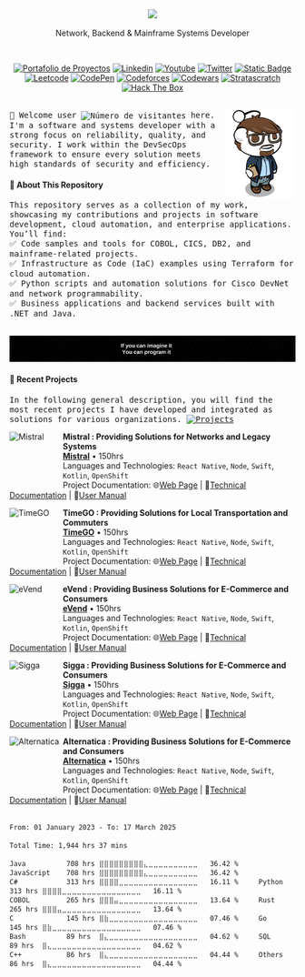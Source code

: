 <div align="center">
  <picture>
    <source media="(prefers-color-scheme: dark)" srcset="https://readme-typing-svg.demolab.com?font=Inter&weight=600&size=38&duration=3500&pause=1500&color=F7F7F7&center=true&vCenter=true&random=false&width=800&height=60&lines=Hi+there!+I'm+pigolitsyn_m%F0%9F%91%8B" />
    <img src="https://readme-typing-svg.demolab.com?font=Inter&weight=600&size=38&duration=3500&pause=1500&color=F7F7F7&center=true&vCenter=true&random=false&width=800&height=60&lines=Hi+there!+I'm+Joseph%F0%9F%91%8B" />
  </picture>
  <p style="text-align: center;">Network, Backend & Mainframe Systems Developer</p>
  <br>
</div>

<!-- Badges de Redes Sociales -->
<div align="center">
  <!-- Redes Sociales -->
  <p>
    <a href="https://jaremgallegos.github.io/JaremGallegos.me/"><img alt="Portafolio de Proyectos" src="https://img.shields.io/badge/-About Me!-41454A?style=flat-square&logo=Awwwards&logoColor=41454A&labelColor=FFFFFF&link=https%3A%2F%2Fmistral.mi"></a>
    <a href="https://www.linkedin.com/in/jaremgallegos/"><img alt="Linkedin" src="https://img.shields.io/badge/-%40jaremgallegos-FFFFFF?style=flat-square&logo=LogMeIn&logoColor=FFFFFF&labelColor=0073B2&link=www.linkedin.com%2Fin%2Fjaremgallegos"></a>
    <a href="https://www.youtube.com/@JosephGallegos-OC"><img alt="Youtube" src="https://img.shields.io/badge/-%40Jarem J. Gallegos-FF0000?style=flat-square&logo=Youtube&logoColor=FF0000&labelColor=FFFFFF&link=https://www.youtube.com/@JosephGallegos-OC"></a> 
    <a href="https://twitter.com/Jarem_Gallegos"><img alt="Twitter" src="https://img.shields.io/badge/-%40Jarem Gallegos-%23000000?style=flat-square&logo=X&logoColor=%23000000&labelColor=FFFFFF&link=https%3A%2F%2Ftwitter.com%2FJarem_Gallegos"></a> 
    <a href="mailto:jaremgallegosis@gmail.com?cc=&bcc=&subject=Notice%20of%20My%20Profile&body=Hello%20Joseph%20Gallegos%2C%0A%0AI%20hope%20you%20are%20doing%20well.%20I%20noticed%20your%20profile%20and%20was%20wondering%20if%20it%20would%20be%20convenient%20for%20us%20to%20connect%20or%20exchange%20contact%20information%2C%20given%20that%20we%20share%20similar%20interests%20or%20goals.%20Please%20let%20me%20know%20how%20best%20to%20proceed.%20I%20am%20happy%20to%20provide%20more%20details%20about%20my%20background%2C%20expertise%2C%20or%20availability.%0A%0AThank%20you%20for%20considering%20this%20opportunity.%0A%0ABest%20regards%2C%0A%5BYour%20Full%20Name%5D%0A%5BYour%20Position%2FTitle%5D%0A%5BYour%20Contact%20Information%20(e.g.%2C%20phone%20number%2C%20email)%5D"><img alt="Static Badge" src="https://img.shields.io/badge/-%40Jarem_Gallegos-%23FFFFFF?style=flat-square&logo=Gmail&logoColor=%23FFFFFF&labelColor=%23EA4335&link=mailto%3Ajaremgallegosis%40gmail.com%3Fcc%3D%26bcc%3D%26subject%3DNotice%2520of%2520My%2520Profile%26body%3DHello%2520Joseph%2520Gallegos%252C%250A%250AI%2520hope%2520you%2520are%2520doing%2520well.%2520I%2520noticed%2520your%2520profile%2520and%2520was%2520wondering%2520if%2520it%2520would%2520be%2520convenient%2520for%2520us%2520to%2520connect%2520or%2520exchange%2520contact%2520information%252C%2520given%2520that%2520we%2520share%2520similar%2520interests%2520or%2520goals.%2520Please%2520let%2520me%2520know%2520how%2520best%2520to%2520proceed.%2520I%2520am%2520happy%2520to%2520provide%2520more%2520details%2520about%2520my%2520background%252C%2520expertise%252C%2520or%2520availability.%250A%250AThank%2520you%2520for%2520considering%2520this%2520opportunity.%250A%250ABest%2520regards%252C%250A%255BYour%2520Full%2520Name%255D%250A%255BYour%2520Position%252FTitle%255D%250A%255BYour%2520Contact%2520Information%2520(e.g.%252C%2520phone%2520number%252C%2520email)%255D"></a>
    <br>
    <!-- Perfiles Personales -->
    <a href="https://leetcode.com/JaremGallegos/"><img alt="Leetcode" src="https://img.shields.io/badge/-LEETCODE-%23000000?style=for-the-badge&logo=LeetCode&logoColor=%23ffffff&link=https%3A%2F%2Fleetcode.com%2FJaremGallegos%2F"></a>
    <a href="https://codepen.io/JaremGallegos/"><img alt="CodePen" src="https://img.shields.io/badge/-CODEPEN-%23000000?style=for-the-badge&logo=CodePen&link=https%3A%2F%2Fcodepen.io%2FJaremGallegos"></a>
    <a href="https://codeforces.com/profile/JaBroenMan/"><img alt="Codeforces" src="https://img.shields.io/badge/-CODEFORCES-%23000000?style=for-the-badge&logo=Codeforces&logoColor=%23ffffff&link=https%3A%2F%2Fcodeforces.com%2Fprofile%2FJaBroenMan"></a>
    <a href="https://www.codewars.com/users/JaremGallegos/stats/"><img alt="Codewars" src="https://img.shields.io/badge/-CODEWARS-%23000000?style=for-the-badge&logo=Codewars&logoColor=%23ffffff&link=https%3A%2F%2Fcodeforces.com%2Fprofile%2FJaBroenMan"></a>
    <a href="https://platform.stratascratch.com/user/Jarem/"><img alt="Stratascratch" src="https://img.shields.io/badge/-STRATASCRATCH-%23000000?style=for-the-badge&logo=NextBillion.ai&logoColor=%23ffffff&link=https%3A%2F%2Fplatform.stratascratch.com%2Fuser%2FJarem"></a>
    <a href="https://app.hackthebox.com/users/2315314/"><img alt="Hack The Box" src="https://img.shields.io/badge/-HACK%20THE%20BOX-%23000000?style=for-the-badge&logo=hackthebox&logoColor=FFFFFF"></a>
  </p>
</div>

<br/>

<!-- Descripcion mas sobre mi -->
<a href="https://josephgallegos.my">
  <img align="right" width="25%" src="avatar.png">
</a>

<samp>
👋 Welcome user <img align="center" width="10%" src="https://visit-counter.vercel.app/counter.png?page=&s=20&c=ffffff&bg=00000000&no=10&ff=digi&tb=&ta=" alt="Número de visitantes"> here. I'm a software and systems developer with a strong focus on reliability, quality, and security. I work within the DevSecOps framework to ensure every solution meets high standards of security and efficiency.
</samp>

<h4>📌 About This Repository</h4>
<samp>
This repository serves as a collection of my work, showcasing my contributions and projects in software development, cloud automation, and enterprise applications. You’ll find:<br>
✅ Code samples and tools for COBOL, CICS, DB2, and mainframe-related projects.<br>
✅ Infrastructure as Code (IaC) examples using Terraform for cloud automation.<br>
✅ Python scripts and automation solutions for Cisco DevNet and network programmability.<br>
✅ Business applications and backend services built with .NET and Java.<br>
</samp><br>

<!-- Message center -->
<p align="center">
  <img src="PhraseBanner.gif" alt="Message Jarem"/>
</p>

<div style="margin-bottom: 10px;">
  <h4>📌 Recent Projects</h4>
  <samp>In the following general description, you will find the most recent projects I have developed and integrated as solutions for various organizations. <a href="https://github.com/JaremGallegos?tab=repositories&q=&type=&language=&sort=name"><img alt="Projects" src="https://img.shields.io/badge/-%F0%9F%9A%80%20More%20Projects-%23FFFFFF?logo=gIThUB&labelColor=000000" width="10%"></a></samp>
</div>
<div>
  
<!-- Mis Proyectos-->
[<img align="left" height="94px" width="94px" alt="Mistral" src="https://avatars.githubusercontent.com/u/203591910?s=400&u=e1eed463648639e8b59b1f7ceac453067099fcd0&v=4"/>](https://www.spacex.com/)

**Mistral : Providing Solutions for Networks and Legacy Systems** \
[**Mistral**](https://github.com/orgs/MistralOC/repositories) • 150hrs \
Languages ​​and Technologies: `React Native`, `Node`, `Swift`, `Kotlin`, `OpenShift` \
Project Documentation: 🌐[Web Page](https://www.spacex.com/) | 📄[Technical Documentation](https://www.spacex.com/) | 📒[User Manual](<https://pt.wikipedia.org/wiki/Marte_(planeta)>)
<br/>


[<img align="left" height="94px" width="94px" alt="TimeGO" src="https://avatars.githubusercontent.com/u/203592423?s=400&u=bcf9163b93990ee4a8ef35a72e65be87d7432b66&v=4"/>](https://rocketseat.com.br/)

**TimeGO : Providing Solutions for Local Transportation and Commuters** \
[**TimeGO**](https://github.com/orgs/TimeGOC/repositories) • 150hrs \
Languages ​​and Technologies: `React Native`, `Node`, `Swift`, `Kotlin`, `OpenShift` \
Project Documentation: 🌐[Web Page](https://www.spacex.com/) | 📄[Technical Documentation](https://www.spacex.com/) | 📒[User Manual](<https://pt.wikipedia.org/wiki/Marte_(planeta)>)
<br/>


[<img align="left" height="94px" width="94px" alt="eVend" src="https://avatars.githubusercontent.com/u/203598484?s=400&u=e585c12a4d77b8799213b86d7bb7fd004f6b3f0a&v=4"/>](https://nubank.com.br/)

**eVend : Providing Business Solutions for E-Commerce and Consumers** \
[**eVend**](https://github.com/orgs/eVendOC/repositories) • 150hrs \
Languages ​​and Technologies: `React Native`, `Node`, `Swift`, `Kotlin`, `OpenShift` \
Project Documentation: 🌐[Web Page](https://www.spacex.com/) | 📄[Technical Documentation](https://www.spacex.com/) | 📒[User Manual](<https://pt.wikipedia.org/wiki/Marte_(planeta)>)
<br/>


[<img align="left" height="94px" width="94px" alt="Sigga" src="https://avatars.githubusercontent.com/u/205107118?s=400&u=89420d3457f33c6ad1e2e2292ff32f8021596101&v=4"/>](https://nubank.com.br/)

**Sigga : Providing Business Solutions for E-Commerce and Consumers** \
[**Sigga**](https://github.com/orgs/SiggaOC/repositories) • 150hrs \
Languages ​​and Technologies: `React Native`, `Node`, `Swift`, `Kotlin`, `OpenShift` \
Project Documentation: 🌐[Web Page](https://www.spacex.com/) | 📄[Technical Documentation](https://www.spacex.com/) | 📒[User Manual](<https://pt.wikipedia.org/wiki/Marte_(planeta)>)
<br/>


[<img align="left" height="94px" width="94px" alt="Alternatica" src="https://avatars.githubusercontent.com/u/205791391?s=400&u=5277444439b3c6495127946475e59aab7f87a382&v=4"/>](https://nubank.com.br/)

**Alternatica : Providing Business Solutions for E-Commerce and Consumers** \
[**Alternatica**](https://github.com/orgs/Alternatica/repositories) • 150hrs \
Languages ​​and Technologies: `React Native`, `Node`, `Swift`, `Kotlin`, `OpenShift` \
Project Documentation: 🌐[Web Page](https://www.spacex.com/) | 📄[Technical Documentation](https://www.spacex.com/) | 📒[User Manual](<https://pt.wikipedia.org/wiki/Marte_(planeta)>)
<br/><br/>

</div>

```text
From: 01 January 2023 - To: 17 March 2025

Total Time: 1,944 hrs 37 mins

Java          708 hrs ⣿⣿⣿⣿⣿⣿⣿⣿⣿⣄⣀⣀⣀⣀⣀⣀⣀⣀⣀⣀   36.42 %     JavaScript    708 hrs ⣿⣿⣿⣿⣿⣿⣿⣿⣿⣄⣀⣀⣀⣀⣀⣀⣀⣀⣀⣀   36.42 %
C#            313 hrs ⣿⣿⣿⣿⣀⣀⣀⣀⣀⣀⣀⣀⣀⣀⣀⣀⣀⣀⣀⣀   16.11 %     Python        313 hrs ⣿⣿⣿⣿⣀⣀⣀⣀⣀⣀⣀⣀⣀⣀⣀⣀⣀⣀⣀⣀   16.11 %
COBOL         265 hrs ⣿⣿⣿⣤⣀⣀⣀⣀⣀⣀⣀⣀⣀⣀⣀⣀⣀⣀⣀⣀   13.64 %     Rust          265 hrs ⣿⣿⣿⣤⣀⣀⣀⣀⣀⣀⣀⣀⣀⣀⣀⣀⣀⣀⣀⣀   13.64 %
C             145 hrs ⣿⣷⣀⣀⣀⣀⣀⣀⣀⣀⣀⣀⣀⣀⣀⣀⣀⣀⣀⣀   07.46 %     Go            145 hrs ⣿⣷⣀⣀⣀⣀⣀⣀⣀⣀⣀⣀⣀⣀⣀⣀⣀⣀⣀⣀   07.46 %
Bash          89 hrs  ⣿⣄⣀⣀⣀⣀⣀⣀⣀⣀⣀⣀⣀⣀⣀⣀⣀⣀⣀⣀   04.62 %     SQL           89 hrs  ⣿⣄⣀⣀⣀⣀⣀⣀⣀⣀⣀⣀⣀⣀⣀⣀⣀⣀⣀⣀   04.62 %
C++           86 hrs  ⣿⣄⣀⣀⣀⣀⣀⣀⣀⣀⣀⣀⣀⣀⣀⣀⣀⣀⣀⣀   04.44 %     Others        86 hrs  ⣿⣄⣀⣀⣀⣀⣀⣀⣀⣀⣀⣀⣀⣀⣀⣀⣀⣀⣀⣀   04.44 %
```
